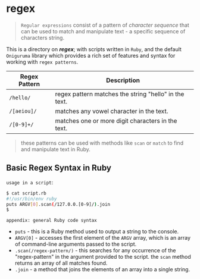 # regex
> `Regular expressions` consist of a pattern of *character sequence* that can be used to match and manipulate text - a specific sequence of characters string. 

This is a directory on ***regex***; with scripts written in `Ruby`, and the default `Oniguruma` library which provides a rich set of features and syntax for working with `regex patterns`.

| Regex Pattern | Description |
|--------------|-------------|
| `/hello/` | regex pattern matches the string "hello" in the text. |
| `/[aeiou]/` | matches any vowel character in the text. |
| `/[0-9]+/` | matches one or more digit characters in the text. |

> these patterns can be used with methods like `scan` or `match` to find and manipulate text in Ruby.



## Basic Regex Syntax in Ruby

`usage in a script`: 
```bash
$ cat script.rb
#!/usr/bin/env ruby
puts ARGV[0].scan(/127.0.0.[0-9]/).join
$
```


`appendix: general Ruby code syntax`
- `puts` - this is a Ruby method used to output a string to the console.
- `ARGV[0]` - accesses the first element of the `ARGV` array, which is an array of command-line arguments passed to the script.
- `.scan(/regex-pattern/)` - this searches for any occurrence of the "regex-pattern" in the argument provided to the script. the `scan` method returns an array of all matches found.
- `.join` - a method that joins the elements of an array into a single string.
